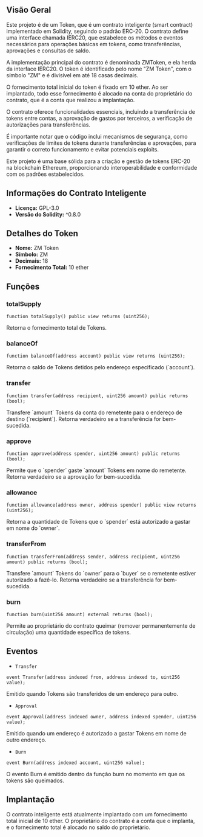 ## Visão Geral


Este projeto é de um Token, que é um contrato inteligente (smart contract) implementado em Solidity, seguindo o padrão ERC-20. O contrato define uma interface chamada IERC20, que estabelece os métodos e eventos necessários para operações básicas em tokens, como transferências, aprovações e consultas de saldo.



A implementação principal do contrato é denominada ZMToken, e ela herda da interface IERC20. O token é identificado pelo nome "ZM Token", com o símbolo "ZM" e é divisível em até 18 casas decimais.



O fornecimento total inicial do token é fixado em 10 ether. Ao ser implantado, todo esse fornecimento é alocado na conta do proprietário do contrato, que é a conta que realizou a implantação.



O contrato oferece funcionalidades essenciais, incluindo a transferência de tokens entre contas, a aprovação de gastos por terceiros, a verificação de autorizações para transferências.



É importante notar que o código inclui mecanismos de segurança, como verificações de limites de tokens durante transferências e aprovações, para garantir o correto funcionamento e evitar potenciais exploits.



Este projeto é uma base sólida para a criação e gestão de tokens ERC-20 na blockchain Ethereum, proporcionando interoperabilidade e conformidade com os padrões estabelecidos.

## Informações do Contrato Inteligente

- **Licença:** GPL-3.0
- **Versão do Solidity:** ^0.8.0

## Detalhes do Token

- **Nome:** ZM Token
- **Símbolo:** ZM
- **Decimais:** 18
- **Fornecimento Total:** 10 ether

## Funções

### totalSupply

```solidity
function totalSupply() public view returns (uint256);
```

Retorna o fornecimento total de Tokens.

### balanceOf

```solidity
function balanceOf(address account) public view returns (uint256);
```

Retorna o saldo de Tokens detidos pelo endereço especificado (\`account\`).

### transfer

```solidity
function transfer(address recipient, uint256 amount) public returns (bool);
```

Transfere \`amount\` Tokens da conta do remetente para o endereço de destino (\`recipient\`). Retorna verdadeiro se a transferência for bem-sucedida.

### approve

```solidity
function approve(address spender, uint256 amount) public returns (bool);
```

Permite que o \`spender\` gaste \`amount\` Tokens em nome do remetente. Retorna verdadeiro se a aprovação for bem-sucedida.

### allowance

```solidity
function allowance(address owner, address spender) public view returns (uint256);
```

Retorna a quantidade de Tokens que o \`spender\` está autorizado a gastar em nome do \`owner\`.

### transferFrom

```solidity
function transferFrom(address sender, address recipient, uint256 amount) public returns (bool);
```

Transfere \`amount\` Tokens do \`owner\` para o \`buyer\` se o remetente estiver autorizado a fazê-lo. Retorna verdadeiro se a transferência for bem-sucedida.

### burn

```solidity
function burn(uint256 amount) external returns (bool);
```
Permite ao proprietário do contrato queimar (remover permanentemente de circulação) uma quantidade específica de tokens.

## Eventos

- `Transfer`

```solidity
event Transfer(address indexed from, address indexed to, uint256 value);
```

Emitido quando Tokens são transferidos de um endereço para outro.

- `Approval`

```solidity
event Approval(address indexed owner, address indexed spender, uint256 value);
```

Emitido quando um endereço é autorizado a gastar Tokens em nome de outro endereço.

- `Burn`

```solidity
event Burn(address indexed account, uint256 value);
```
O evento Burn é emitido dentro da função burn no momento em que os tokens são queimados.

## Implantação

O contrato inteligente está atualmente implantado com um fornecimento total inicial de 10 ether. O proprietário do contrato é a conta que o implanta, e o fornecimento total é alocado no saldo do proprietário.
